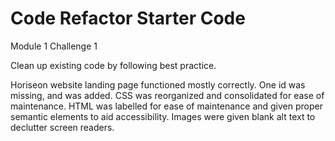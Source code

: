 # Code Refactor Starter Code
Module 1 Challenge 1

Clean up existing code by following best practice.

Horiseon website landing page functioned mostly correctly. One id was missing, and was added. CSS was reorganized and consolidated for ease of maintenance. HTML was labelled for ease of maintenance and given proper semantic elements to aid accessibility. Images were given blank alt text to declutter screen readers.
